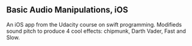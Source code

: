 ## Basic Audio Manipulations, iOS

An iOS app from the Udacity course on swift programming. Modifieds sound pitch to produce 4 cool effects: chipmunk, Darth Vader, Fast and Slow.
